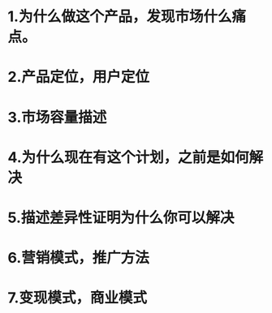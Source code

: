 # 1.为什么做这个产品，发现市场什么痛点。

# 2.产品定位，用户定位

# 3.市场容量描述

# 4.为什么现在有这个计划，之前是如何解决

# 5.描述差异性证明为什么你可以解决

# 6.营销模式，推广方法

# 7.变现模式，商业模式